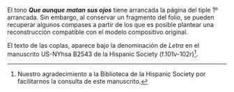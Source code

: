 El tono ***Que aunque matan sus ojos*** tiene arrancada la página del tiple 1º arrancada. Sin embargo, al conservar un fragmento del folio, se pueden recuperar algunos compases a partir de los que es posible plantear una reconstrucción compatible con el modelo compositivo original. 

El texto de las coplas, aparece bajo la denominación de *Letra* en el manuscrito US-NYhsa B2543 de la Hispanic Society (f.101v-102r)[^1].

[^1]: Nuestro agradecimiento a la Biblioteca de la Hispanic Society por facilitarnos la consulta de este manuscrito.
